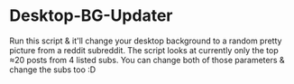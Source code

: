 # Desktop-BG-Updater
Run this script &amp; it'll change your desktop background to a random pretty picture from a reddit subreddit. The script looks at currently only the top ≈20 posts from 4 listed subs. You can change both of those parameters &amp; change the subs too :D

